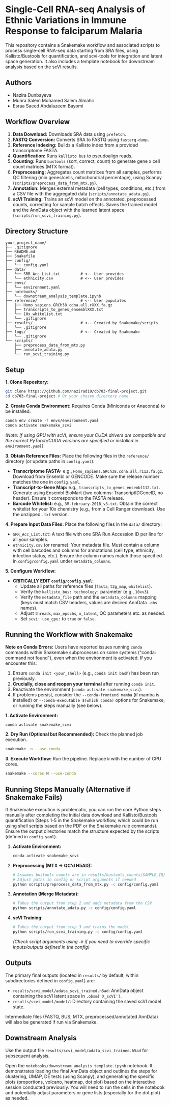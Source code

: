 # Single-Cell RNA-seq Analysis of Ethnic Variations in Immune Response to falciparum Malaria

This repository contains a Snakemake workflow and associated scripts to process single-cell RNA-seq data starting from SRA files, using Kallisto/Bustools for quantification, and scvi-tools for integration and latent space generation. It also includes a template notebook for downstream analysis based on the scVI results.

## Authors

* Nazira Dunbayeva
* Muhra Salem Mohamed Salem Almahri
* Esraa Saeed Abdalazeem Bayomi


## Workflow Overview

1.  **Data Download:** Downloads SRA data using `prefetch`.
2.  **FASTQ Conversion:** Converts SRA to FASTQ using `fasterq-dump`.
3.  **Reference Indexing:** Builds a Kallisto index from a provided transcriptome FASTA.
4.  **Quantification:** Runs `kallisto bus` to pseudoalign reads.
5.  **Counting:** Runs `bustools` (sort, correct, count) to generate gene x cell count matrices (MTX format).
6.  **Preprocessing:** Aggregates count matrices from all samples, performs QC filtering (min genes/cells, mitochondrial percentage), using Scanpy (`scripts/preprocess_data_from_mtx.py`).
7.  **Annotation:** Merges external metadata (cell types, conditions, etc.) from a CSV file with the aggregated data (`scripts/annotate_adata.py`).
8.  **scVI Training:** Trains an scVI model on the annotated, preprocessed counts, correcting for sample batch effects. Saves the trained model and the AnnData object with the learned latent space (`scripts/run_scvi_training.py`).

## Directory Structure

```
your_project_name/
├── .gitignore
├── README.md
├── Snakefile
├── config/
│   └── config.yaml
├── data/
│   └── SRR_Acc_List.txt         # <-- User provides
│   └── ethnicity.csv            # <-- User provides
├── envs/
│   └── environment.yaml
├── notebooks/
│   └── downstream_analysis_template.ipynb
├── reference/                   # <-- User populates
│   ├── Homo_sapiens.GRCh38.cdna.all.rXXX.fa.gz
│   ├── transcripts_to_genes_ensemblXXX.txt
│   └── 10x_whitelist.txt
│   └── .gitignore
├── results/                     # <-- Created by Snakemake/scripts
│   └── .gitignore
├── logs/                        # <-- Created by Snakemake
│   └── .gitignore
└── scripts/
    ├── preprocess_data_from_mtx.py
    ├── annotate_adata.py
    └── run_scvi_training.py
```

## Setup

**1. Clone Repository:**
```bash
git clone https://github.com/nazirad19/cb703-final-project.git
cd cb703-final-project # Or your chosen directory name
```

**2. Create Conda Environment:**
Requires Conda (Miniconda or Anaconda) to be installed.
```bash
conda env create -f envs/environment.yaml
conda activate snakemake_scvi
```
*(Note: If using GPU with scVI, ensure your CUDA drivers are compatible and the correct PyTorch/CUDA versions are specified or installed in `environment.yaml`)*

**3. Obtain Reference Files:**
Place the following files in the `reference/` directory (or update paths in `config.yaml`):
* **Transcriptome FASTA:** e.g., `Homo_sapiens.GRCh38.cdna.all.r112.fa.gz`. Download from Ensembl or GENCODE. Make sure the release number matches the one in `config.yaml`.
* **Transcript-to-Gene Map:** e.g., `transcripts_to_genes_ensembl112.txt`. Generate using Ensembl BioMart (two columns: TranscriptID<TAB>GeneID, no header). Ensure it corresponds to the FASTA release.
* **Barcode Whitelist:** e.g., `3M-february-2018_v3.txt`. Obtain the correct whitelist for your 10x chemistry (e.g., from a Cell Ranger download). Use the unzipped `.txt` version.

**4. Prepare Input Data Files:**
Place the following files in the `data/` directory:
* `SRR_Acc_List.txt`: A text file with one SRA Run Accession ID per line for all your samples.
* `ethnicity.csv` (or rename): Your metadata file. Must contain a column with cell barcodes and columns for annotations (cell type, ethnicity, infection status, etc.). Ensure the column names match those specified in `config/config.yaml` under `metadata_columns`.

**5. Configure Workflow:**
* **CRITICALLY EDIT `config/config.yaml`**:
    * Update all paths for reference files (`fasta`, `t2g_map`, `whitelist`).
    * Verify the `kallisto_bus: technology:` parameter (e.g., `10xv3`).
    * Verify the `metadata_file` path and the `metadata_columns` mapping (keys must match CSV headers, values are desired AnnData `.obs` names).
    * Adjust `threads`, `max_epochs`, `n_latent`, QC parameters etc. as needed.
    * Set `scvi: use_gpu:` to `true` or `false`.

## Running the Workflow with Snakemake

**Note on Conda Errors:** Users have reported issues running `conda` commands within Snakemake subprocesses on some systems ("conda: command not found"), even when the environment is activated. If you encounter this:
1.  Ensure `conda init <your_shell>` (e.g., `conda init bash`) has been run previously.
2.  **Crucially, close and reopen your terminal** after running `conda init`.
3.  Reactivate the environment (`conda activate snakemake_scvi`).
4.  If problems persist, consider the `--conda-frontend mamba` (if mamba is installed) or `--conda-executable $(which conda)` options for Snakemake, or running the steps manually (see below).

**1. Activate Environment:**
```bash
conda activate snakemake_scvi
```

**2. Dry Run (Optional but Recommended):**
Check the planned job execution.
```bash
snakemake -n --use-conda
```

**3. Execute Workflow:**
Run the pipeline. Replace `N` with the number of CPU cores.
```bash
snakemake --cores N --use-conda
```

## Running Steps Manually (Alternative if Snakemake Fails)

If Snakemake execution is problematic, you can run the core Python steps manually after completing the initial data download and Kallisto/Bustools quantification (Steps 1-5 in the Snakemake workflow, which could be run using shell scripts based on the PDF or the Snakemake rule commands). Ensure the output directories match the structure expected by the scripts (defined in `config.yaml`).

1.  **Activate Environment:**
    ```bash
    conda activate snakemake_scvi
    ```
2.  **Preprocessing (MTX -> QC'd H5AD):**
    ```bash
    # Assumes bustools counts are in results/bustools_counts/SAMPLE_ID/
    # Adjust paths in config or script arguments if needed
    python scripts/preprocess_data_from_mtx.py -c config/config.yaml
    ```
3.  **Annotation (Merge Metadata):**
    ```bash
    # Takes the output from step 2 and adds metadata from the CSV
    python scripts/annotate_adata.py -c config/config.yaml
    ```
4.  **scVI Training:**
    ```bash
    # Takes the output from step 3 and trains the model
    python scripts/run_scvi_training.py -c config/config.yaml
    ```
    *(Check script arguments using `-h` if you need to override specific inputs/outputs defined in the config)*

## Outputs

The primary final outputs (located in `results/` by default, within subdirectories defined in `config.yaml`) are:

* `results/scvi_model/adata_scvi_trained.h5ad`: AnnData object containing the scVI latent space in `.obsm['X_scVI']`.
* `results/scvi_model/model/`: Directory containing the saved scVI model state.

Intermediate files (FASTQ, BUS, MTX, preprocessed/annotated AnnData) will also be generated if run via Snakemake.

## Downstream Analysis

Use the output file `results/scvi_model/adata_scvi_trained.h5ad` for subsequent analysis.

Open the `notebooks/downstream_analysis_template.ipynb` notebook. It demonstrates loading the final AnnData object and outlines the steps for clustering, UMAP, DE tests (using Scanpy), and generating the specific plots (proportions, volcano, heatmap, dot plot) based on the interactive session conducted previously. You will need to run the cells in the notebook and potentially adjust parameters or gene lists (especially for the dot plot) as needed.
